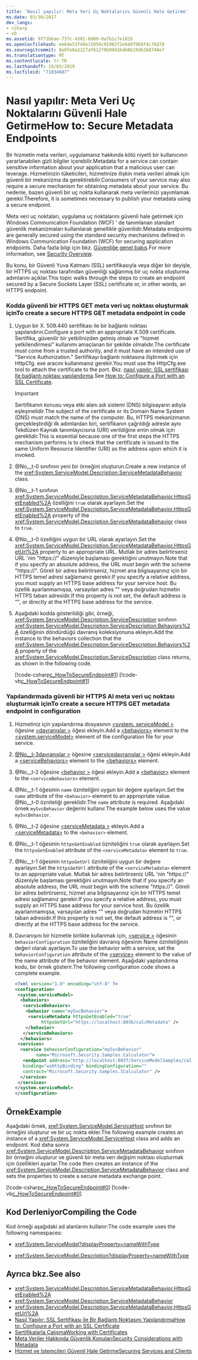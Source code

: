 ```yaml
---
title: 'Nasıl yapılır: Meta Veri Uç Noktalarını Güvenli Hale Getirme'
ms.date: 03/30/2017
dev_langs:
- csharp
- vb
ms.assetid: 9f71b6ae-737c-4382-8d89-0a7b1c7e182b
ms.openlocfilehash: ee64e53f49e15059c91982f2e64879b9f4c76d78
ms.sourcegitcommit: 8a0fe8a2227af612f8b8941bdb8b19d6268748e7
ms.translationtype: MT
ms.contentlocale: tr-TR
ms.lasthandoff: 10/03/2019
ms.locfileid: "71834687"
---
```

# <a name="how-to-secure-metadata-endpoints"></a><span data-ttu-id="39bac-102">Nasıl yapılır: Meta Veri Uç Noktalarını Güvenli Hale Getirme</span><span class="sxs-lookup"><span data-stu-id="39bac-102">How to: Secure Metadata Endpoints</span></span>

<span data-ttu-id="39bac-103">Bir hizmetin meta verileri, uygulamanız hakkında kötü niyetli bir kullanıcının yararlanabilen gizli bilgiler içerebilir.</span><span class="sxs-lookup"><span data-stu-id="39bac-103">Metadata for a service can contain sensitive information about your application that a malicious user can leverage.</span></span> <span data-ttu-id="39bac-104">Hizmetinizin tüketicileri, hizmetinize ilişkin meta verileri almak için güvenli bir mekanizma da gerektirebilir.</span><span class="sxs-lookup"><span data-stu-id="39bac-104">Consumers of your service may also require a secure mechanism for obtaining metadata about your service.</span></span> <span data-ttu-id="39bac-105">Bu nedenle, bazen güvenli bir uç nokta kullanarak meta verilerinizi yayımlamak gerekir.</span><span class="sxs-lookup"><span data-stu-id="39bac-105">Therefore, it is sometimes necessary to publish your metadata using a secure endpoint.</span></span>

<span data-ttu-id="39bac-106">Meta veri uç noktaları, uygulama uç noktalarını güvenli hale getirmek için Windows Communication Foundation (WCF) ' de tanımlanan standart güvenlik mekanizmaları kullanılarak genellikle güvenlidir.</span><span class="sxs-lookup"><span data-stu-id="39bac-106">Metadata endpoints are generally secured using the standard security mechanisms defined in Windows Communication Foundation (WCF) for securing application endpoints.</span></span> <span data-ttu-id="39bac-107">Daha fazla bilgi için bkz. [Güvenliğe genel bakış](security-overview.md).</span><span class="sxs-lookup"><span data-stu-id="39bac-107">For more information, see [Security Overview](security-overview.md).</span></span>

<span data-ttu-id="39bac-108">Bu konu, bir Güvenli Yuva Katmanı (SSL) sertifikasıyla veya diğer bir deyişle, bir HTTPS uç noktası tarafından güvenliği sağlanmış bir uç nokta oluşturma adımlarını açıklar.</span><span class="sxs-lookup"><span data-stu-id="39bac-108">This topic walks through the steps to create an endpoint secured by a Secure Sockets Layer (SSL) certificate or, in other words, an HTTPS endpoint.</span></span>

### <a name="to-create-a-secure-https-get-metadata-endpoint-in-code"></a><span data-ttu-id="39bac-109">Kodda güvenli bir HTTPS GET meta veri uç noktası oluşturmak için</span><span class="sxs-lookup"><span data-stu-id="39bac-109">To create a secure HTTPS GET metadata endpoint in code</span></span>

1. <span data-ttu-id="39bac-110">Uygun bir X. 509.440 sertifikası ile bir bağlantı noktası yapılandırın.</span><span class="sxs-lookup"><span data-stu-id="39bac-110">Configure a port with an appropriate X.509 certificate.</span></span> <span data-ttu-id="39bac-111">Sertifika, güvenilir bir yetkilinizden gelmiş olmalı ve "hizmet yetkilendirmesi" kullanımı amaçlanan bir şekilde olmalıdır.</span><span class="sxs-lookup"><span data-stu-id="39bac-111">The certificate must come from a trusted authority, and it must have an intended use of "Service Authorization."</span></span> <span data-ttu-id="39bac-112">Sertifikayı bağlantı noktasına iliştirmek için HttpCfg. exe aracını kullanmanız gerekir.</span><span class="sxs-lookup"><span data-stu-id="39bac-112">You must use the HttpCfg.exe tool to attach the certificate to the port.</span></span> <span data-ttu-id="39bac-113">Bkz. [nasıl yapılır: SSL sertifikası Ile bağlantı noktası yapılandırma](../../../../docs/framework/wcf/feature-details/how-to-configure-a-port-with-an-ssl-certificate.md).</span><span class="sxs-lookup"><span data-stu-id="39bac-113">See [How to: Configure a Port with an SSL Certificate](../../../../docs/framework/wcf/feature-details/how-to-configure-a-port-with-an-ssl-certificate.md).</span></span>

    > [!IMPORTANT]
    > <span data-ttu-id="39bac-114">Sertifikanın konusu veya etki alanı adı sistemi (DNS) bilgisayarın adıyla eşleşmelidir.</span><span class="sxs-lookup"><span data-stu-id="39bac-114">The subject of the certificate or its Domain Name System (DNS) must match the name of the computer.</span></span> <span data-ttu-id="39bac-115">Bu, HTTPS mekanizmanın gerçekleştirdiği ilk adımlardan biri, sertifikanın çağrıldığı adresle aynı Tekdüzen Kaynak tanımlayıcısına (URI) verildiğine emin olmak için gereklidir.</span><span class="sxs-lookup"><span data-stu-id="39bac-115">This is essential because one of the first steps the HTTPS mechanism performs is to check that the certificate is issued to the same Uniform Resource Identifier (URI) as the address upon which it is invoked.</span></span>

2. <span data-ttu-id="39bac-116">@No__t-0 sınıfının yeni bir örneğini oluşturun.</span><span class="sxs-lookup"><span data-stu-id="39bac-116">Create a new instance of the <xref:System.ServiceModel.Description.ServiceMetadataBehavior> class.</span></span>

3. <span data-ttu-id="39bac-117">@No__t-1 sınıfının <xref:System.ServiceModel.Description.ServiceMetadataBehavior.HttpsGetEnabled%2A> özelliğini `true` olarak ayarlayın.</span><span class="sxs-lookup"><span data-stu-id="39bac-117">Set the <xref:System.ServiceModel.Description.ServiceMetadataBehavior.HttpsGetEnabled%2A> property of the <xref:System.ServiceModel.Description.ServiceMetadataBehavior> class to `true`.</span></span>

4. <span data-ttu-id="39bac-118">@No__t-0 özelliğini uygun bir URL olarak ayarlayın.</span><span class="sxs-lookup"><span data-stu-id="39bac-118">Set the <xref:System.ServiceModel.Description.ServiceMetadataBehavior.HttpsGetUrl%2A> property to an appropriate URL.</span></span> <span data-ttu-id="39bac-119">Mutlak bir adres belirtirseniz URL 'nin "https://" düzeniyle başlaması gerektiğini unutmayın.</span><span class="sxs-lookup"><span data-stu-id="39bac-119">Note that if you specify an absolute address, the URL must begin with the scheme "https://".</span></span> <span data-ttu-id="39bac-120">Göreli bir adres belirtirseniz, hizmet ana bilgisayarınız için bir HTTPS temel adresi sağlamanız gerekir.</span><span class="sxs-lookup"><span data-stu-id="39bac-120">If you specify a relative address, you must supply an HTTPS base address for your service host.</span></span> <span data-ttu-id="39bac-121">Bu özellik ayarlanmamışsa, varsayılan adres "" veya doğrudan hizmetin HTTPS taban adresidir.</span><span class="sxs-lookup"><span data-stu-id="39bac-121">If this property is not set, the default address is "", or directly at the HTTPS base address for the service.</span></span>

5. <span data-ttu-id="39bac-122">Aşağıdaki kodda gösterildiği gibi, örneği, <xref:System.ServiceModel.Description.ServiceDescription> sınıfının <xref:System.ServiceModel.Description.ServiceDescription.Behaviors%2A> özelliğinin döndürdüğü davranış koleksiyonuna ekleyin.</span><span class="sxs-lookup"><span data-stu-id="39bac-122">Add the instance to the behaviors collection that the <xref:System.ServiceModel.Description.ServiceDescription.Behaviors%2A> property of the <xref:System.ServiceModel.Description.ServiceDescription> class returns, as shown in the following code.</span></span>

    [!code-csharp[c_HowToSecureEndpoint#1](../../../../samples/snippets/csharp/VS_Snippets_CFX/c_howtosecureendpoint/cs/source.cs#1)]
    [!code-vb[c_HowToSecureEndpoint#1](../../../../samples/snippets/visualbasic/VS_Snippets_CFX/c_howtosecureendpoint/vb/source.vb#1)]

### <a name="to-create-a-secure-https-get-metadata-endpoint-in-configuration"></a><span data-ttu-id="39bac-123">Yapılandırmada güvenli bir HTTPS Al meta veri uç noktası oluşturmak için</span><span class="sxs-lookup"><span data-stu-id="39bac-123">To create a secure HTTPS GET metadata endpoint in configuration</span></span>

1. <span data-ttu-id="39bac-124">Hizmetiniz için yapılandırma dosyasının [\<system. serviceModel >](../../../../docs/framework/configure-apps/file-schema/wcf/system-servicemodel.md) öğesine [\<davranışlar >](../../../../docs/framework/configure-apps/file-schema/wcf/behaviors.md) öğesi ekleyin.</span><span class="sxs-lookup"><span data-stu-id="39bac-124">Add a [\<behaviors>](../../../../docs/framework/configure-apps/file-schema/wcf/behaviors.md) element to the [\<system.serviceModel>](../../../../docs/framework/configure-apps/file-schema/wcf/system-servicemodel.md) element of the configuration file for your service.</span></span>

2. <span data-ttu-id="39bac-125">[@No__t-3davranışlar >](../../../../docs/framework/configure-apps/file-schema/wcf/behaviors.md) öğesine [\<servicedavranışlar >](../../../../docs/framework/configure-apps/file-schema/wcf/servicebehaviors.md) öğesi ekleyin.</span><span class="sxs-lookup"><span data-stu-id="39bac-125">Add a [\<serviceBehaviors>](../../../../docs/framework/configure-apps/file-schema/wcf/servicebehaviors.md) element to the [\<behaviors>](../../../../docs/framework/configure-apps/file-schema/wcf/behaviors.md) element.</span></span>

3. <span data-ttu-id="39bac-126">@No__t-2 öğesine [\<behavior >](../../../../docs/framework/configure-apps/file-schema/wcf/behavior-of-servicebehaviors.md) öğesi ekleyin.</span><span class="sxs-lookup"><span data-stu-id="39bac-126">Add a [\<behavior>](../../../../docs/framework/configure-apps/file-schema/wcf/behavior-of-servicebehaviors.md) element to the `<serviceBehaviors>` element.</span></span>

4. <span data-ttu-id="39bac-127">@No__t-1 öğesinin `name` özniteliğini uygun bir değere ayarlayın.</span><span class="sxs-lookup"><span data-stu-id="39bac-127">Set the `name` attribute of the `<behavior>` element to an appropriate value.</span></span> <span data-ttu-id="39bac-128">@No__t-0 özniteliği gereklidir.</span><span class="sxs-lookup"><span data-stu-id="39bac-128">The `name` attribute is required.</span></span> <span data-ttu-id="39bac-129">Aşağıdaki örnek `mySvcBehavior` değerini kullanır.</span><span class="sxs-lookup"><span data-stu-id="39bac-129">The example below uses the value `mySvcBehavior`.</span></span>

5. <span data-ttu-id="39bac-130">@No__t-2 öğesine [\<serviceMetadata >](../../../../docs/framework/configure-apps/file-schema/wcf/servicemetadata.md) ekleyin.</span><span class="sxs-lookup"><span data-stu-id="39bac-130">Add a [\<serviceMetadata>](../../../../docs/framework/configure-apps/file-schema/wcf/servicemetadata.md) to the `<behavior>` element.</span></span>

6. <span data-ttu-id="39bac-131">@No__t-1 öğesinin `httpsGetEnabled` özniteliğini `true` olarak ayarlayın.</span><span class="sxs-lookup"><span data-stu-id="39bac-131">Set the `httpsGetEnabled` attribute of the `<serviceMetadata>` element to `true`.</span></span>

7. <span data-ttu-id="39bac-132">@No__t-1 öğesinin `httpsGetUrl` özniteliğini uygun bir değere ayarlayın.</span><span class="sxs-lookup"><span data-stu-id="39bac-132">Set the `httpsGetUrl` attribute of the `<serviceMetadata>` element to an appropriate value.</span></span> <span data-ttu-id="39bac-133">Mutlak bir adres belirtirseniz URL 'nin "https://" düzeniyle başlaması gerektiğini unutmayın.</span><span class="sxs-lookup"><span data-stu-id="39bac-133">Note that if you specify an absolute address, the URL must begin with the scheme "https://".</span></span> <span data-ttu-id="39bac-134">Göreli bir adres belirtirseniz, hizmet ana bilgisayarınız için bir HTTPS temel adresi sağlamanız gerekir.</span><span class="sxs-lookup"><span data-stu-id="39bac-134">If you specify a relative address, you must supply an HTTPS base address for your service host.</span></span> <span data-ttu-id="39bac-135">Bu özellik ayarlanmamışsa, varsayılan adres "" veya doğrudan hizmetin HTTPS taban adresidir.</span><span class="sxs-lookup"><span data-stu-id="39bac-135">If this property is not set, the default address is "", or directly at the HTTPS base address for the service.</span></span>

8. <span data-ttu-id="39bac-136">Davranışını bir hizmetle birlikte kullanmak için, [\<service >](../../../../docs/framework/configure-apps/file-schema/wcf/service.md) öğesinin `behaviorConfiguration` özniteliğini davranış öğesinin Name özniteliğinin değeri olarak ayarlayın.</span><span class="sxs-lookup"><span data-stu-id="39bac-136">To use the behavior with a service, set the `behaviorConfiguration` attribute of the [\<service>](../../../../docs/framework/configure-apps/file-schema/wcf/service.md) element to the value of the name attribute of the behavior element.</span></span> <span data-ttu-id="39bac-137">Aşağıdaki yapılandırma kodu, bir örnek gösterir.</span><span class="sxs-lookup"><span data-stu-id="39bac-137">The following configuration code shows a complete example.</span></span>

    ```xml
    <?xml version="1.0" encoding="utf-8" ?>
    <configuration>
     <system.serviceModel>
      <behaviors>
       <serviceBehaviors>
        <behavior name="mySvcBehavior">
         <serviceMetadata httpsGetEnabled="true"
              httpsGetUrl="https://localhost:8036/calcMetadata" />
        </behavior>
       </serviceBehaviors>
      </behaviors>
     <services>
      <service behaviorConfiguration="mySvcBehavior"
            name="Microsoft.Security.Samples.Calculator">
       <endpoint address="http://localhost:8037/ServiceModelSamples/calculator"
       binding="wsHttpBinding" bindingConfiguration=""
       contract="Microsoft.Security.Samples.ICalculator" />
      </service>
     </services>
    </system.serviceModel>
    </configuration>
    ```

## <a name="example"></a><span data-ttu-id="39bac-138">Örnek</span><span class="sxs-lookup"><span data-stu-id="39bac-138">Example</span></span>

<span data-ttu-id="39bac-139">Aşağıdaki örnek, <xref:System.ServiceModel.ServiceHost> sınıfının bir örneğini oluşturur ve bir uç nokta ekler.</span><span class="sxs-lookup"><span data-stu-id="39bac-139">The following example creates an instance of a <xref:System.ServiceModel.ServiceHost> class and adds an endpoint.</span></span> <span data-ttu-id="39bac-140">Kod daha sonra <xref:System.ServiceModel.Description.ServiceMetadataBehavior> sınıfının bir örneğini oluşturur ve güvenli bir meta veri değişim noktası oluşturmak için özellikleri ayarlar.</span><span class="sxs-lookup"><span data-stu-id="39bac-140">The code then creates an instance of the <xref:System.ServiceModel.Description.ServiceMetadataBehavior> class and sets the properties to create a secure metadata exchange point.</span></span>

[!code-csharp[c_HowToSecureEndpoint#0](../../../../samples/snippets/csharp/VS_Snippets_CFX/c_howtosecureendpoint/cs/source.cs#0)]
[!code-vb[c_HowToSecureEndpoint#0](../../../../samples/snippets/visualbasic/VS_Snippets_CFX/c_howtosecureendpoint/vb/source.vb#0)]

## <a name="compiling-the-code"></a><span data-ttu-id="39bac-141">Kod Derleniyor</span><span class="sxs-lookup"><span data-stu-id="39bac-141">Compiling the Code</span></span>

<span data-ttu-id="39bac-142">Kod örneği aşağıdaki ad alanlarını kullanır:</span><span class="sxs-lookup"><span data-stu-id="39bac-142">The code example uses the following namespaces:</span></span>

- <xref:System.ServiceModel?displayProperty=nameWithType>

- <xref:System.ServiceModel.Description?displayProperty=nameWithType>

## <a name="see-also"></a><span data-ttu-id="39bac-143">Ayrıca bkz.</span><span class="sxs-lookup"><span data-stu-id="39bac-143">See also</span></span>

- <xref:System.ServiceModel.Description.ServiceMetadataBehavior.HttpsGetEnabled%2A>
- <xref:System.ServiceModel.Description.ServiceMetadataBehavior>
- <xref:System.ServiceModel.Description.ServiceMetadataBehavior.HttpsGetUrl%2A>
- [<span data-ttu-id="39bac-144">Nasıl Yapılır: SSL Sertifikası ile Bir Bağlantı Noktasını Yapılandırma</span><span class="sxs-lookup"><span data-stu-id="39bac-144">How to: Configure a Port with an SSL Certificate</span></span>](../../../../docs/framework/wcf/feature-details/how-to-configure-a-port-with-an-ssl-certificate.md)
- [<span data-ttu-id="39bac-145">Sertifikalarla Çalışma</span><span class="sxs-lookup"><span data-stu-id="39bac-145">Working with Certificates</span></span>](../../../../docs/framework/wcf/feature-details/working-with-certificates.md)
- [<span data-ttu-id="39bac-146">Meta Veriler Hakkında Güvenlik Konuları</span><span class="sxs-lookup"><span data-stu-id="39bac-146">Security Considerations with Metadata</span></span>](../../../../docs/framework/wcf/feature-details/security-considerations-with-metadata.md)
- [<span data-ttu-id="39bac-147">Hizmet ve İstemcileri Güvenli Hale Getirme</span><span class="sxs-lookup"><span data-stu-id="39bac-147">Securing Services and Clients</span></span>](../../../../docs/framework/wcf/feature-details/securing-services-and-clients.md)
